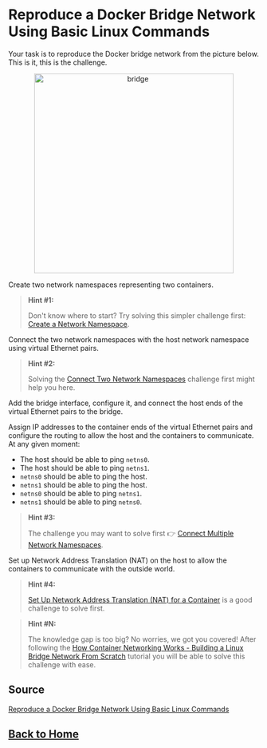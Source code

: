 # **Reproduce a Docker Bridge Network Using Basic Linux Commands**

Your task is to reproduce the Docker bridge network from the picture below. This is it, this is the challenge.

<p align="center"> 
    <img src="https://labs.iximiuz.com/content/files/challenges/reproduce-docker-bridge-network/__static__/bridge.png" width="400" alt="bridge" > 
</p>

Create two network namespaces representing two containers.

> **Hint #1:**
> 
> Don't know where to start? Try solving this simpler challenge first: [Create a Network Namespace](https://labs.iximiuz.com/challenges/linux-network-namespace).

Connect the two network namespaces with the host network namespace using virtual Ethernet pairs.

> **Hint #2:**
> 
> Solving the [Connect Two Network Namespaces](https://labs.iximiuz.com/challenges/connect-two-network-namespaces) challenge first might help you here.

Add the bridge interface, configure it, and connect the host ends of the virtual Ethernet pairs to the bridge.

Assign IP addresses to the container ends of the virtual Ethernet pairs and configure the routing to allow the host and the containers to communicate. At any given moment:

- The host should be able to ping ``netns0``.
- The host should be able to ping ``netns1``.
- ``netns0`` should be able to ping the host.
- ``netns1`` should be able to ping the host.
- ``netns0`` should be able to ping ``netns1``.
- ``netns1`` should be able to ping ``netns0``.

> **Hint #3:**
>
> The challenge you may want to solve first 👉 [Connect Multiple Network Namespaces](https://labs.iximiuz.com/challenges/connect-multiple-network-namespaces).

Set up Network Address Translation (NAT) on the host to allow the containers to communicate with the outside world.

> **Hint #4:**
>
> [Set Up Network Address Translation (NAT) for a Container](https://labs.iximiuz.com/challenges/set-up-nat-for-container) is a good challenge to solve first.

> **Hint #N:**
>
> The knowledge gap is too big? No worries, we got you covered! After following the [How Container Networking Works - Building a Linux Bridge Network From Scratch](https://labs.iximiuz.com/tutorials/container-networking-from-scratch) tutorial you will be able to solve this challenge with ease.

## **Source**

[Reproduce a Docker Bridge Network Using Basic Linux Commands](https://labs.iximiuz.com/challenges/reproduce-docker-bridge-network)

## **[Back to Home](../../)**